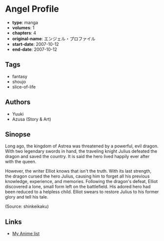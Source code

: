 # Angel Profile

-   **type**: manga
-   **volumes**: 1
-   **chapters**: 4
-   **original-name**: エンジェル・プロファイル
-   **start-date**: 2007-10-12
-   **end-date**: 2007-10-12

## Tags

-   fantasy
-   shoujo
-   slice-of-life

## Authors

-   Yuuki
-   Azusa (Story & Art)

## Sinopse

Long ago, the kingdom of Astrea was threatened by a powerful, evil dragon. With two legendary swords in hand, the traveling knight Julius defeated the dragon and saved the country. It is said the hero lived happily ever after with the queen.

However, the writer Elliot knows that isn't the truth. With its last strength, the dragon cursed the hero Julius, causing him to forget all his previous knowledge, experience, and memories. Following the dragon's defeat, Elliot discovered a lone, small form left on the battlefield. His adored hero had been reduced to a helpless child. Elliot swears to restore Julius to his former glory and tell his tale.

(Source: shinkeikaku)

## Links

-   [My Anime list](https://myanimelist.net/manga/11759/Angel_Profile)
